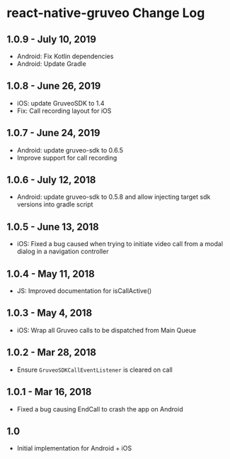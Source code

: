 # react-native-gruveo Change Log

## 1.0.9 - July 10, 2019

- Android: Fix Kotlin dependencies
- Android: Update Gradle 

## 1.0.8 - June 26, 2019

- iOS: update GruveoSDK to 1.4
- Fix: Call recording layout for iOS

## 1.0.7 - June 24, 2019

- Android: update gruveo-sdk to 0.6.5
- Improve support for call recording

## 1.0.6 - July 12, 2018

- Android: update gruveo-sdk to 0.5.8 and allow injecting target sdk versions into gradle script

## 1.0.5 - June 13, 2018

- iOS: Fixed a bug caused when trying to initiate video call from a modal dialog
in a navigation controller

## 1.0.4 - May 11, 2018

- JS: Improved documentation for isCallActive()

## 1.0.3 - May 4, 2018

- iOS: Wrap all Gruveo calls to be dispatched from Main Queue

## 1.0.2 - Mar 28, 2018

- Ensure `GruveoSDKCallEventListener` is cleared on call

## 1.0.1  - Mar 16, 2018

- Fixed a bug causing EndCall to crash the app on Android

## 1.0

- Initial implementation for Android + iOS